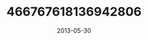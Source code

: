 ---
title: "466767618136942806"
image: "2013-05-30 07.30.57 466767618136942806_46248401"
date: "2013-05-30"
type: "photo"
---